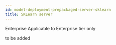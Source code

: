 ```yaml
---
id: model-deployment-prepackaged-server-sklearn
title: SKLearn server
---
```


<div class="ee-only tooltip">Enterprise
  <span class="tooltiptext">Applicable to Enterprise tier only</span>
</div>

to be added